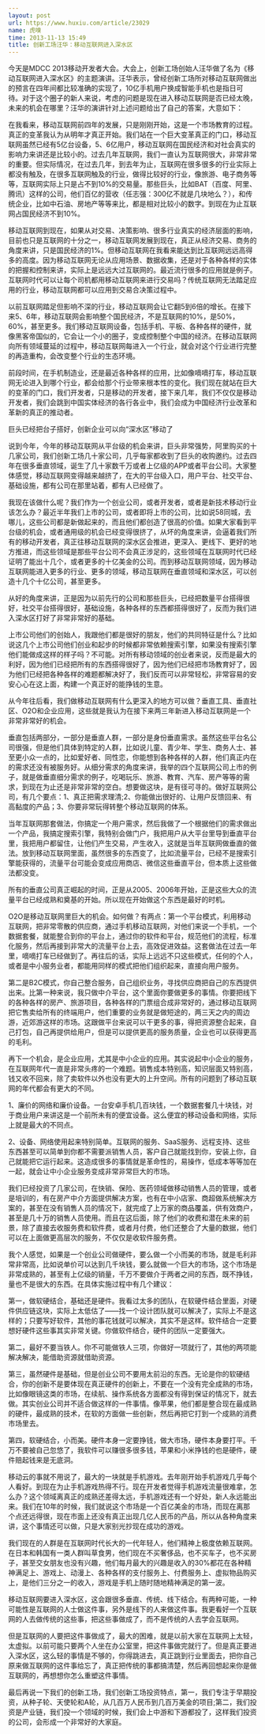 ```yaml
---
layout: post
url: https://www.huxiu.com/article/23029
name: 虎嗅
time: 2013-11-13 15:49
title: 创新工场汪华：移动互联网进入深水区
---
```

今天是MDCC 2013移动开发者大会。大会上，创新工场创始人汪华做了名为《移动互联网进入深水区》的主题演讲。汪华表示，曾经创新工场所对移动互联网做出的预言在四年间都比较准确的实现了，10亿手机用户换成智能手机也是指日可待。对于这个圈子的新人来说，考虑的问题是现在进入移动互联网是否已经太晚，未来的机会在哪里？汪华的演讲针对上述问题给出了自己的答案，大意如下：

在我看来，移动互联网前四年的发展，只是刚刚开始，这是一个市场教育的过程。真正的变革我认为从明年才真正开始。我们站在一个巨大变革真正的门口，移动互联网虽然已经有5亿台设备，5、6亿用户，移动互联网在国民经济和对社会真实的影响力来讲还是比较小的。过去几年互联网，我们一直认为互联网很大，非常非常的重要。但实际情况，在过去几年，到去年为止，互联网在很多很多的行业实际上都没有触及，在很多互联网触及的行业，做得比较好的行业，像旅游、电子商务等等，互联网实际上只是占不到10%的交易量。那些巨头，比如BAT（百度、阿里、腾讯）这样的公司，他们百亿的营收（任志强：300亿不就是几块地么？），和传统企业，比如中石油、房地产等等来比，都是相对比较小的数字。到现在为止互联网占国民经济不到10%。

移动互联网到现在，如果从对交易、决策影响、很多行业真实的经济层面的影响，目前也只是互联网的十分之一，移动互联网发展到现在，真正从经济交易、商务的角度来讲，只是国民经济的1%。但移动互联网在我看来能达到比互联网远远高得多的高度。因为移动互联网无论从应用场景、数据收集，还是对于各种各样的实体的把握和控制来讲，实际上是远远大过互联网的。最近流行很多的应用就是例子。互联网时代可以让每个司机都用移动互联网来进行交易吗？传统互联网无法踏足应用的行业，移动互联网都可以应用到交易合决策过程中。

以前互联网踏足但影响不深的行业，移动互联网会让它翻5到6倍的增长。在接下来5、6年，移动互联网会影响整个国民经济，不是互联网的10%，是50%，60%，甚至更多。我们移动互联网设备，包括手机、平板、各种各样的硬件，就像黑客帝国似的，它会让一个小的圈子，变成控制整个中国的经济。在移动互联网向所有领域蔓延的过程中，移动互联网每进入一个行业，就会对这个行业进行完整的再造重构，会改变整个行业的生态环境。

前段时间，在手机制造业，还是最近各种各样的应用，比如像嘀嘀打车，移动互联网无论进入到哪个行业，都会给那个行业带来根本性的变化。我们现在就站在巨大的变革的门口，我们开发者，只是移动的开发者，接下来几年，我们不仅仅是移动开发者，我们会跳到中国实体经济的各行各业中，我们会成为中国经济行业改革和革新的真正的推动者。

巨头已经把台子搭好，创新企业可以向“深水区”移动了

说到今年，今年的移动互联网从平台级的机会来讲，巨头非常强势，阿里购买的十几家公司，我们创新工场几十家公司，几乎每家都收到了巨头的收购邀约。过去四年在很多垂直领域，诞生了几十家数千万或者上亿级的APP或者平台公司。大家整体感觉，移动互联网变得越来越挤了，在大的平台级入口，用户平台、社交平台、基础设施，都有公司在那里站着，都有人已经做了。

我现在该做什么呢？我们作为一个创业公司，或者开发者，或者是新技术移动行业该怎么办？最近半年我们上市的公司，或者即将上市的公司，比如说58同城，去哪儿，这些公司都是新做起来的，而且他们都创造了很高的价值。如果大家看到平台级的机会，或者通用级的机会已经变得很挤了，从坏的角度来讲，会逼着我们所有的移动开发者，真正往移动互联网的深水区会推进，更深入、更线下、更好的地方推进，而这些领域是那些平台公司不会真正涉足的，这些领域在互联网时代已经证明了能出十几个，或者更多的十亿美金的公司。而到移动互联网领域，因为移动互联网能进入更多的行业、更多的领域，移动互联网在垂直领域和深水区，可以创造十几个十亿公司，甚至更多。

从好的角度来讲，正是因为以前先行的公司和那些巨头，已经把数量平台搭得很好，社交平台搭得很好，基础设施，各种各样的东西都搭得很好了，反而为我们进入深水区打好了非常非常好的基础。

上市公司他们的创始人，我跟他们都是很好的朋友，他们的共同特征是什么？比如说这几个上市公司他们创业和起步的时候都非常依赖搜索引擎，如果没有搜索引擎他们能做成这样的样子吗？不可能。对所有移动领域的创业者来说，反而是最大的利好，因为他们已经把所有的东西搭得很好了，因为他们已经把市场教育好了，因为他们已经把各种各样的难题都解决好了，我们反而可以非常轻松，非常容易的安安心心在这上面，构建一个真正好的能挣钱的生意。

从今年往后看，我们做移动互联网有什么更深入的地方可以做？垂直工具、垂直社区、O2O和企业应用，这些就是我认为在接下来两三年新进入移动互联网是一个非常非常好的机会。

垂直包括两部分，一部分是垂直人群，一部分是身份垂直需求。虽然这些平台名公司很强，但是他们具体到特定的人群，比如说儿童、青少年、学生、商务人士、甚至更小众一点的，比如爱好者、同性恋，你能想到各种各样的人群，他们真正内在的需求还没有被服务好。从细分需求的角度来讲，我举的四个互联网公司上市的例子，就是做垂直细分需求的例子，吃喝玩乐、旅游、教育、汽车、房产等等的需求，到现在为止还是非常非常的空白。想要做这块，是有径可寻的。做好互联网公司，有几个要点：1、真正把需求理清;2、你能做出很好的、让用户反馈回来、有高黏度的产品；3、你要非常玩得转整个移动互联网的体系。

当年互联网那套做法，你搞定一个用户需求，然后我做了一个根据他们的需求做出一个产品，我搞定搜索引擎，我特别会做门户，我把用户从大平台里导到垂直平台里，我把用户都留住，让他们产生交易，产生收入，这就是当年互联网做垂直的做法。放到移动互联网里面，虽然很多的东西变了，比如流量平台，已经不是搜索引擎能获得的，流量平台可能会变成应用商店、微信这些垂直平台，但本质上这些做法都没变。

所有的垂直公司真正崛起的时间，正是从2005、2006年开始，正是这些大众的流量平台已经成熟和奠基的开始。所以现在开始做这个东西是最好的时机。

O2O是移动互联网里巨大的机会。如何做？有两点：第一个平台模式，利用移动互联网，把非常零散的供应商，通过手机移动互联网，对他们来说一个手机，一个数据套餐，就能整合到你的平台上，通过你的软件和平台，规范他们的流程，标准化服务，然后再接到非常大的流量平台上去，高效促进效益。这套做法在过去一年里，嘀嘀打车已经做到了。再往后的话，实际上远远不只这些模式，任何的个人，或者是中小服务业者，都能用同样的模式把他们组织起来，直接向用户服务。

第二是B2C模式，你自己整合服务，自己组织业务，寻找供应商把自己的东西提供出来。比第一种来说，我只做中介平台，这个里面你要做更多的事情。你要把线下的各种各样的房产、旅游项目，各种各样的门票组合成非常好的，通过移动互联网把它售卖给所有的终端用户，他们重要的业务就是做短途的，两三天之内的周边游，近郊游这样的市场。这跟做平台来说可以干更多的事，得把资源整合起来，自己打包，自己再提供给用户，但是可以提供更高的服务质量，企业也可以获得更高的毛利。

再下一个机会，是企业应用，尤其是中小企业的应用。其实说起中小企业的服务，在互联网年代一直是非常头疼的一个难题。销售成本特别高，知识层面又特别高，钱又收不回来，除了卖软件以外也没有更大的上升空间。所有的问题到了移动互联网的年代都会有更大的不同。

1、廉价的网络和廉价设备。一台安卓手机几百块钱，一个数据套餐几十块钱，对于商业用户来讲这是一个前所未有的便宜设备。这么便宜的移动设备和网络，实际上就是最大的不同点。

2、设备、网络使用起来特别简单。互联网的服务、SaaS服务、远程支持、这些东西甚至可以简单到你都不需要派销售人员，客户自己就能找到你，安装上你，自己就能把它运行起来。这造成很多的事情就是革命性的，易操作，低成本等等加在一起，就会让中小企业服务变成非常非常巨大的市场。

我们已经投资了几家公司，在快销、保险、医药领域做移动销售人员的管理，或者是培训的，有在房产中介方面提供解决方案，也有在中小店家、商超做系统解决方案的，甚至在没有销售人员的情况下，就完成了上万家的商品覆盖，供有效商户，甚至是几十万的销售人员使用。而且在这后面，除了他们的收费和潜在未来的前景，除了直接去收服务费和软件费，或者月付费，他们还整合了大量的数据，他们可以在上面做更高层次的服务，不仅仅是收软件服务费。

我个人感觉，如果是一个创业公司做硬件，要么做一个小而美的市场，就是毛利非常非常高，比如说单价可以达到几千块钱，要么就做一个巨大的市场，这个市场是非常成熟的，甚至有上亿级的销量，千万不要做介于两者之间的东西，既不挣钱，量也不是很大的东西。在具体实施过程中有几个建议：

第一，做软硬结合，基础还是硬件。我看过太多的团队，在软硬件结合里面，对硬件供应链这块，实际上太低估了——找一个设计团队就可以解决了，实际上不是这样的；只要写好软件，其他的事花钱就可以解决，其实不是这样。软件结合一定要想好硬件这些事其实非常关键。你做软件结合，硬件的团队一定要强大。

第二，最好不要当铁人。你不可能做铁人三项，你做好一项就行了，其他的两项能解决解决，能借助资源就借助资源。

第三，虽然硬件是基础，但是创业公司不要用太前沿的东西。无论是你的软硬结合，你的创新不是要体现在真正硬件的创新上，不要在一个没有完全成熟的市场，比如像眼镜这类的市场，在续航、操作系统各方面都没有得到保证的情况下，就去做。其实创业公司并不适合做这样的一件事情。像苹果，他们都是整合现在最成熟的硬件，最成熟的技术，在软的方面做一些创新，然后再把它打到一个成熟的消费市场里去。

第四，软硬结合，小而美。硬件本身一定要挣钱，做大市场，硬件本身要打平。千万不要被自己忽悠了，我软件可以赚很多很多钱，苹果和小米挣钱的也是硬件，硬件赔起钱来是无底洞。

移动云的事就不用说了，最大的一块就是手机游戏。去年刚开始手机游戏几乎每个人看好。到现在为止手机游戏热得不行。现在开发者觉得手机游戏流量很难拿，怎么办？这个领域离真正的成熟还差得太远，手机游戏还有一个好处，新人永远能出来。我们在10年的时候，我们就说这个市场是一个百亿美金的市场，而现在离那个点还远得很，现在市面上还没有真正出现几亿人民币的产品，所以从各种角度来讲，这个事情还可以做，只是大家别光抄现在成功的游戏。

我们现在的人群是在互联网时代长大的一代年轻人，他们精神上极度依赖互联网。在日本和韩国有一类人群叫草食男，他们现在不买奢侈品，也不买车子，也不买房子，甚至交女朋友也没有兴趣，他们每月最大的兴趣是收入的30%都花在各种精神满足上、游戏上、动漫上、各种各样的支付服务上、付费服务上、虚拟物品购买上，是他们三分之一的收入，游戏是手机上随时随地精神满足的第一波。

移动互联网要进入深水区，这会跟很多垂直、传统、线下结合。有两种可能，一种可能性是互联网的人士做这件事，另外是线下的人来做这件事。我更看好一个互联网的人去做传统的这些事，把这些事做成了，而不是传统的人去学会互联网。

但是互联网的人要把这件事做成了，最大的困难，就是以前大家在互联网上太轻，太虚拟。以前可能只要两个人坐在办公室里，把这件事做完就行了。但是真正要进入深水区，这么轻的事情是不够的，你得跳进去，真正跳到行业里面去，把你自己原来做互联网的这件事给忘了，真正把传统的事都搞清楚，然后再回想起来你是做互联网的，再想想你怎么重塑这件事情。

最后再说一下我们的创新工场，我们创新工场投资特点，第一，我们专注于早期投资，从种子轮、天使轮和A轮，从几百万人民币到几百万美金的项目;第二，我们投资是产业链，我们投一个领域的时候，我们会上中游和下游都投了，这样我们投资的公司，会形成一个非常好的大家庭。

